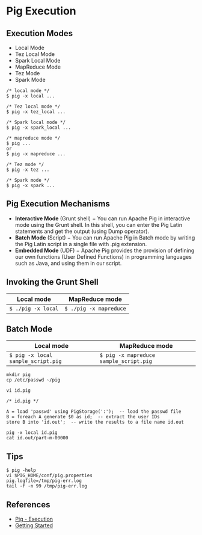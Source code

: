 # Pig Execution

## Execution Modes
- Local Mode
- Tez Local Mode
- Spark Local Mode
- MapReduce Mode
- Tez Mode
- Spark Mode

```
/* local mode */
$ pig -x local ...
 
/* Tez local mode */
$ pig -x tez_local ...
 
/* Spark local mode */
$ pig -x spark_local ...

/* mapreduce mode */
$ pig ...
or
$ pig -x mapreduce ...

/* Tez mode */
$ pig -x tez ...

/* Spark mode */
$ pig -x spark ...
```

## Pig Execution Mechanisms
- **Interactive Mode** (Grunt shell) − You can run Apache Pig in interactive mode using the Grunt shell. In this shell, you can enter the Pig Latin statements and get the output (using Dump operator).
- **Batch Mode** (Script) − You can run Apache Pig in Batch mode by writing the Pig Latin script in a single file with .pig extension.
- **Embedded Mode** (UDF) − Apache Pig provides the provision of defining our own functions (User Defined Functions) in programming languages such as Java, and using them in our script.

## Invoking the Grunt Shell

Local mode | MapReduce mode
---|---
`$ ./pig -x local` | `$ ./pig -x mapreduce`

## Batch Mode

Local mode | MapReduce mode
---|---
`$ pig -x local sample_script.pig` | `$ pig -x mapreduce sample_script.pig`

```
mkdir pig
cp /etc/passwd ~/pig
```
`vi id.pig`
```
/* id.pig */

A = load 'passwd' using PigStorage(':');  -- load the passwd file 
B = foreach A generate $0 as id;  -- extract the user IDs 
store B into 'id.out';  -- write the results to a file name id.out
```
```
pig -x local id.pig
cat id.out/part-m-00000
```

## Tips
```
$ pig -help
vi $PIG_HOME/conf/pig.properties
pig.logfile=/tmp/pig-err.log
tail -f -n 99 /tmp/pig-err.log
```

## References
- [Pig - Execution](https://www.tutorialspoint.com/apache_pig/apache_pig_execution.htm)
- [Getting Started](http://pig.apache.org/docs/r0.17.0/start.html)